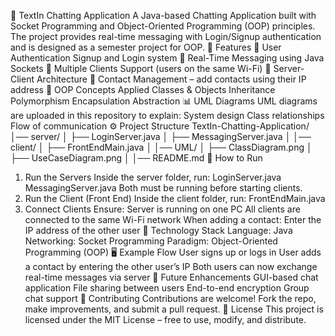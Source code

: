 💬 TextIn Chatting Application
A Java-based Chatting Application built with Socket Programming and Object-Oriented Programming (OOP) principles.
The project provides real-time messaging with Login/Signup authentication and is designed as a semester project for OOP.
📌 Features
🔐 User Authentication
Signup and Login system
💬 Real-Time Messaging using Java Sockets
👥 Multiple Clients Support (users on the same Wi-Fi)
📂 Server-Client Architecture
📑 Contact Management – add contacts using their IP address
🎯 OOP Concepts Applied
Classes & Objects
Inheritance
Polymorphism
Encapsulation
Abstraction
📊 UML Diagrams
UML diagrams are uploaded in this repository to explain:
System design
Class relationships
Flow of communication
⚙️ Project Structure
TextIn-Chatting-Application/
│── server/
│   ├── LoginServer.java
│   ├── MessagingServer.java
│
│── client/
│   ├── FrontEndMain.java
│
│── UML/
│   ├── ClassDiagram.png
│   ├── UseCaseDiagram.png
│
│── README.md
🚀 How to Run
1. Run the Servers
Inside the server folder, run:
LoginServer.java
MessagingServer.java
Both must be running before starting clients.
2. Run the Client (Front End)
Inside the client folder, run:
FrontEndMain.java
3. Connect Clients
Ensure:
Server is running on one PC
All clients are connected to the same Wi-Fi network
When adding a contact:
Enter the IP address of the other user
📡 Technology Stack
Language: Java
Networking: Socket Programming
Paradigm: Object-Oriented Programming (OOP)
🖥️ Example Flow
User signs up or logs in
User adds a contact by entering the other user’s IP
Both users can now exchange real-time messages via server
🚀 Future Enhancements
GUI-based chat application
File sharing between users
End-to-end encryption
Group chat support
🤝 Contributing
Contributions are welcome! Fork the repo, make improvements, and submit a pull request.
📜 License
This project is licensed under the MIT License – free to use, modify, and distribute.
